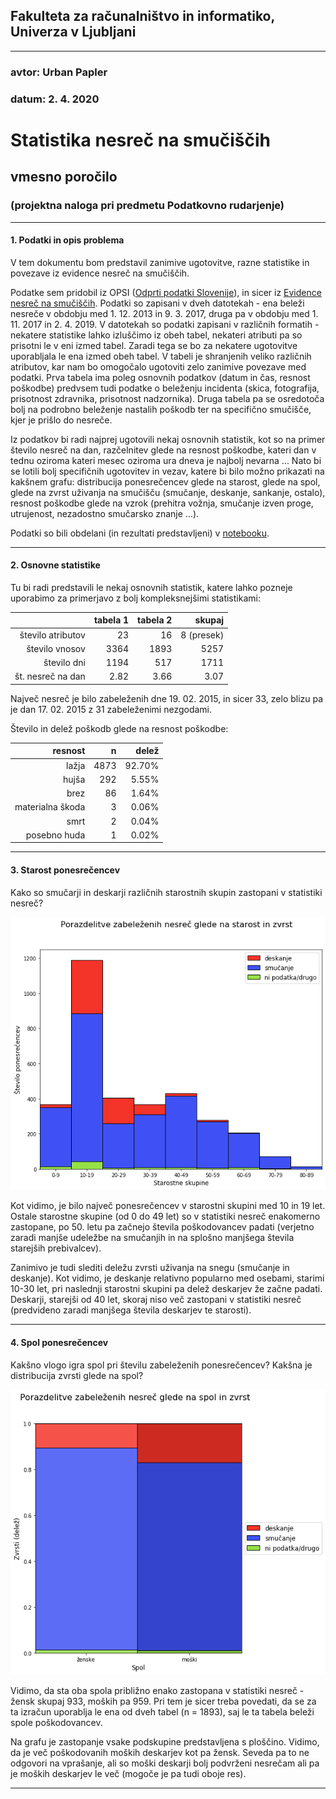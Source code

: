 ## Fakulteta za računalništvo in informatiko, Univerza v Ljubljani
---
### avtor: Urban Papler
### datum: 2. 4. 2020

# Statistika nesreč na smučiščih
## vmesno poročilo
### (projektna naloga pri predmetu Podatkovno rudarjenje)

---

#### 1. Podatki in opis problema
V tem dokumentu bom predstavil zanimive ugotovitve, razne statistike in povezave iz evidence nesreč na smučiščih.

Podatke sem pridobil iz OPSI ([Odprti podatki Slovenije](https://podatki.gov.si/)), in sicer iz [Evidence nesreč na smučiščih][1].
Podatki so zapisani v dveh datotekah - ena beleži nesreče v obdobju med 1. 12. 2013 in 9. 3. 2017, druga pa v obdobju med 1. 11. 2017 in  2. 4. 2019. V datotekah so podatki zapisani v različnih formatih - nekatere statistike lahko izluščimo iz obeh tabel, nekateri atributi pa so prisotni le v eni izmed tabel. Zaradi tega se bo za nekatere ugotovitve uporabljala le ena izmed obeh tabel.
V tabeli je shranjenih veliko različnih atributov, kar nam bo omogočalo ugotoviti zelo zanimive povezave med podatki. Prva tabela ima poleg osnovnih podatkov (datum in čas, resnost poškodbe) predvsem tudi podatke o beleženju incidenta (skica, fotografija, prisotnost zdravnika, prisotnost nadzornika). Druga tabela pa se osredotoča bolj na podrobno beleženje nastalih poškodb ter na specifično smučišče, kjer je prišlo do nesreče.

Iz podatkov bi radi najprej ugotovili nekaj osnovnih statistik, kot so na primer število nesreč na dan, razčelnitev glede na resnost poškodbe, kateri dan v tednu oziroma kateri mesec oziroma ura dneva je najbolj nevarna ...
Nato bi se lotili bolj specifičnih ugotovitev in vezav, katere bi bilo možno prikazati na kakšnem grafu: distribucija ponesrečencev glede na starost, glede na spol, glede na zvrst uživanja na smučišču (smučanje, deskanje, sankanje, ostalo), resnost poškodbe glede na vzrok (prehitra vožnja, smučanje izven proge, utrujenost, nezadostno smučarsko znanje ...).

Podatki so bili obdelani (in rezultati predstavljeni) v [notebooku](../../PR01.ipynb).

---

#### 2. Osnovne statistike
Tu bi radi predstavili le nekaj osnovnih statistik, katere lahko pozneje uporabimo za primerjavo z bolj kompleksnejšimi statistikami:

|                   | tabela 1 | tabela 2 | skupaj     |
| -----------------:| --------:|--------: | ----------:|
| število atributov |       23 |       16 | 8 (presek) |
| število vnosov    |     3364 |     1893 |       5257 |
| število dni       |     1194 |      517 |       1711 |
| št. nesreč na dan |     2.82 |     3.66 |       3.07 |

Največ nesreč je bilo zabeleženih dne 19. 02. 2015, in sicer 33, zelo blizu pa je dan 17. 02. 2015 z 31 zabeleženimi nezgodami.

Število in delež poškodb glede na resnost poškodbe:

|          resnost |    n |  delež |
|  ---------------:| ----:| ------:|
|            lažja | 4873 | 92.70% |
|            hujša |  292 |  5.55% |
|             brez |   86 |  1.64% |
| materialna škoda |    3 |  0.06% |
|             smrt |    2 |  0.04% |
|     posebno huda |    1 |  0.02% |

---

#### 3. Starost ponesrečencev
Kako so smučarji in deskarji različnih starostnih skupin zastopani v statistiki nesreč?

![alt text](./slike/starost_distribucija.png "Porazdelitve zabeleženih nesreč glede na starost in zvrst")

Kot vidimo, je bilo največ ponesrečencev v starostni skupini med 10 in 19 let. Ostale starostne skupine (od 0 do 49 let) so v statistiki nesreč enakomerno zastopane, po 50. letu pa začnejo števila poškodovancev padati (verjetno zaradi manjše udeležbe na smučanjih in na splošno manjšega števila starejših prebivalcev).

Zanimivo je tudi slediti deležu zvrsti uživanja na snegu (smučanje in deskanje). Kot vidimo, je deskanje relativno popularno med osebami, starimi 10-30 let, pri naslednji starostni skupini pa delež deskarjev že začne padati. Deskarji, starejši od 40 let, skoraj niso več zastopani v statistiki nesreč (predvideno zaradi manjšega števila deskarjev te starosti).

---

#### 4. Spol ponesrečencev
Kakšno vlogo igra spol pri številu zabeleženih ponesrečencev? Kakšna je distribucija zvrsti glede na spol?

![alt text](./slike/spol_distribucija.png "Porazdelitve zabeleženih nesreč glede na spol in zvrst")

Vidimo, da sta oba spola približno enako zastopana v statistiki nesreč - žensk skupaj 933, moških pa 959. Pri tem je sicer treba povedati, da se za ta izračun uporablja le ena od dveh tabel (n = 1893), saj le ta tabela beleži spole poškodovancev.

Na grafu je zastopanje vsake podskupine predstavljena s ploščino. Vidimo, da je več poškodovanih moških deskarjev kot pa žensk. Seveda pa to ne odgovori na vprašanje, ali so moški deskarji bolj podvrženi nesrečam ali pa je moških deskarjev le več (mogoče je pa tudi oboje res).

---

[1]: https://podatki.gov.si/dataset/evidenca-nesrec-na-smuciscih1
